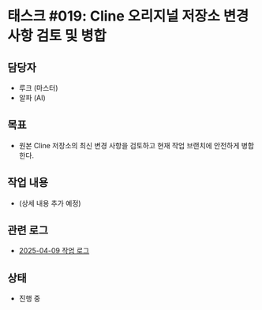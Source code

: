 # 태스크 #019: Cline 오리지널 저장소 변경 사항 검토 및 병합

## 담당자
*   루크 (마스터)
*   알파 (AI)

## 목표
*   원본 Cline 저장소의 최신 변경 사항을 검토하고 현재 작업 브랜치에 안전하게 병합한다.

## 작업 내용
*   (상세 내용 추가 예정)

## 관련 로그
*   [2025-04-09 작업 로그](../2025-04-09.md)

## 상태
*   진행 중
